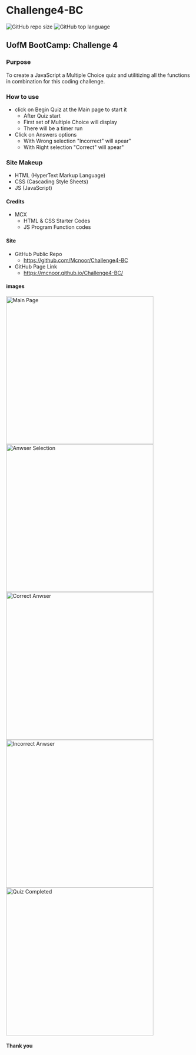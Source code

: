 # Challenge4-BC

![GitHub repo size](https://img.shields.io/github/repo-size/Mcnoor/Challenge4-BC)
![GitHub top language](https://img.shields.io/github/languages/top/Mcnoor/Challenge4-BC)

## UofM BootCamp: Challenge 4

### Purpose

To create a JavaScript a Multiple Choice quiz and utilitizing all the functions in combination for this coding challenge.

### How to use

- click on Begin Quiz at the Main page to start it
  - After Quiz start
  - First set of Multiple Choice will display
  - There will be a timer run
- Click on Answers options
  - With Wrong selection "Incorrect" will apear"
  - With Right selection "Correct" will apear"

### Site Makeup

- HTML (HyperText Markup Language)
- CSS (Cascading Style Sheets)
- JS (JavaScript)

#### Credits

- MCX
  - HTML & CSS Starter Codes
  - JS Program Function codes

#### Site

- GitHub Public Repo
  - https://github.com/Mcnoor/Challenge4-BC
- GitHub Page Link
  - https://mcnoor.github.io/Challenge4-BC/

#### images

<img width="400" alt=" Main Page" src="https://raw.githubusercontent.com/Mcnoor/Challenge4-BC/main/Assest/1.%20Main-page.png">

<img width="400" alt="Anwser Selection " src="https://raw.githubusercontent.com/Mcnoor/Challenge4-BC/main/Assest/2.%20Anwser-selection.png">

<img width="400" alt="Correct Anwser" src="https://raw.githubusercontent.com/Mcnoor/Challenge4-BC/main/Assest/3.%20Correct-anwser.png">

<img width="400" alt="Incorrect Anwser" src="https://raw.githubusercontent.com/Mcnoor/Challenge4-BC/main/Assest/4.%20Incorrect-anwser.png">

<img width="400" alt="Quiz Completed" src="https://raw.githubusercontent.com/Mcnoor/Challenge4-BC/main/Assest/5.%20Quiz-complete.png">

#### Thank you
